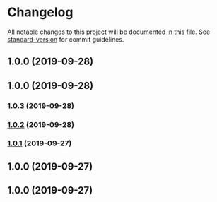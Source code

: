 # Changelog

All notable changes to this project will be documented in this file. See [standard-version](https://github.com/conventional-changelog/standard-version) for commit guidelines.

## 1.0.0 (2019-09-28)



## 1.0.0 (2019-09-28)



### [1.0.3](https://github.com/tasoskakour/react-use-url-search-state/compare/v1.0.2...v1.0.3) (2019-09-28)



### [1.0.2](https://github.com/tasoskakour/react-use-url-search-state/compare/v1.0.1...v1.0.2) (2019-09-28)



### [1.0.1](https://github.com/tasoskakour/react-use-url-search-state/compare/v1.0.0...v1.0.1) (2019-09-27)



## 1.0.0 (2019-09-27)



## 1.0.0 (2019-09-27)
